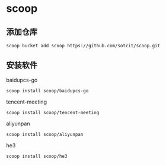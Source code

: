 # scoop

## 添加仓库

```shell
scoop bucket add scoop https://github.com/sotcit/scoop.git
```

## 安装软件

baidupcs-go

```shell
scoop install scoop/baidupcs-go
```

tencent-meeting

```shell
scoop install scoop/tencent-meeting
```

aliyunpan

```shell
scoop install scoop/aliyunpan
```

he3

```shell
scoop install scoop/he3
```
